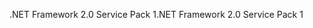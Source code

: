 <span data-ttu-id="dd3bf-101">.NET Framework 2.0 Service Pack 1</span><span class="sxs-lookup"><span data-stu-id="dd3bf-101">.NET Framework 2.0 Service Pack 1</span></span>